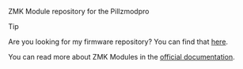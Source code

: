 ZMK Module repository for the Pillzmodpro

> [!TIP]
> Are you looking for my firmware repository? You can find that [here](https://github.com/epichub/pillzmodpro-zmk-firmware).

You can read more about ZMK Modules in the [official documentation](https://zmk.dev/docs/features/modules).
